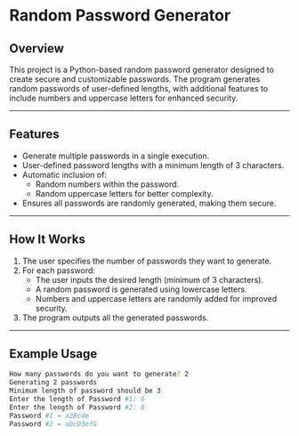 # **Random Password Generator**

## **Overview**
This project is a Python-based random password generator designed to create secure and customizable passwords. The program generates random passwords of user-defined lengths, with additional features to include numbers and uppercase letters for enhanced security.

---

## **Features**
- Generate multiple passwords in a single execution.
- User-defined password lengths with a minimum length of 3 characters.
- Automatic inclusion of:
  - Random numbers within the password.
  - Random uppercase letters for better complexity.
- Ensures all passwords are randomly generated, making them secure.

---

## **How It Works**
1. The user specifies the number of passwords they want to generate.
2. For each password:
   - The user inputs the desired length (minimum of 3 characters).
   - A random password is generated using lowercase letters.
   - Numbers and uppercase letters are randomly added for improved security.
3. The program outputs all the generated passwords.

---

## **Example Usage**
```bash
How many passwords do you want to generate? 2
Generating 2 passwords
Minimum length of password should be 3
Enter the length of Password #1: 6
Enter the length of Password #2: 8
Password #1 = a2Bcde
Password #2 = abcD3efG
